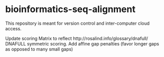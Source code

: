# bioinformatics-seq-alignment
This repository is meant for version control and inter-computer cloud access.

<TODO> 
  Update scoring Matrix to reflect http://rosalind.info/glossary/dnafull/ DNAFULL symmetric scoring.
  Add affine gap penalties (favor longer gaps as opposed to many small gaps)
 
  
